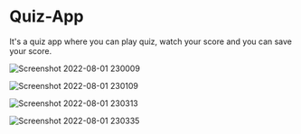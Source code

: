 # Quiz-App
It's a quiz app where you can play quiz, watch your score and you can save your score.

![Screenshot 2022-08-01 230009](https://user-images.githubusercontent.com/82190152/182208862-1c73771e-0014-455d-a0c9-2535de1b1acb.png)

![Screenshot 2022-08-01 230109](https://user-images.githubusercontent.com/82190152/182208865-6760bad2-2c41-4315-9bd4-0702dbf49035.png)

![Screenshot 2022-08-01 230313](https://user-images.githubusercontent.com/82190152/182208868-c5ac2f31-dd5e-440f-b1e8-6babf1606e5c.png)

![Screenshot 2022-08-01 230335](https://user-images.githubusercontent.com/82190152/182208858-158cf80d-139f-4d42-b79c-c1e27d40c540.png)
